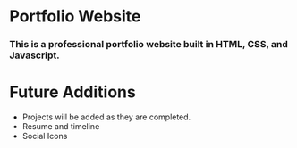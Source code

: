 # Portfolio Website

### This is a professional portfolio website built in HTML, CSS, and Javascript.

# Future Additions
- Projects will be added as they are completed.
- Resume and timeline
- Social Icons